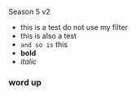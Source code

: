 Season 5 v2
- this is a test do not use my filter
- this is also a test
- `and so is` this
- **bold**
- _italic_
### word up